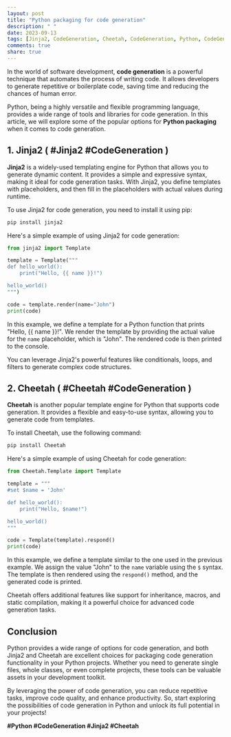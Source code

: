 ```yaml
---
layout: post
title: "Python packaging for code generation"
description: " "
date: 2023-09-13
tags: [Jinja2, CodeGeneration, Cheetah, CodeGeneration, Python, CodeGeneration, Jinja2, Cheetah]
comments: true
share: true
---
```


In the world of software development, **code generation** is a powerful technique that automates the process of writing code. It allows developers to generate repetitive or boilerplate code, saving time and reducing the chances of human error.

Python, being a highly versatile and flexible programming language, provides a wide range of tools and libraries for code generation. In this article, we will explore some of the popular options for **Python packaging** when it comes to code generation.

## 1. **Jinja2** ( #Jinja2 #CodeGeneration )

**Jinja2** is a widely-used templating engine for Python that allows you to generate dynamic content. It provides a simple and expressive syntax, making it ideal for code generation tasks. With Jinja2, you define templates with placeholders, and then fill in the placeholders with actual values during runtime.

To use Jinja2 for code generation, you need to install it using pip:

```python
pip install jinja2
```

Here's a simple example of using Jinja2 for code generation:

```python
from jinja2 import Template

template = Template("""
def hello_world():
    print("Hello, {{ name }}!")

hello_world()
""")

code = template.render(name="John")
print(code)
```

In this example, we define a template for a Python function that prints "Hello, {{ name }}!". We render the template by providing the actual value for the `name` placeholder, which is "John". The rendered code is then printed to the console.

You can leverage Jinja2's powerful features like conditionals, loops, and filters to generate complex code structures.

## 2. **Cheetah** ( #Cheetah #CodeGeneration )

**Cheetah** is another popular template engine for Python that supports code generation. It provides a flexible and easy-to-use syntax, allowing you to generate code from templates.

To install Cheetah, use the following command:

```python
pip install Cheetah
```

Here's a simple example of using Cheetah for code generation:

```python
from Cheetah.Template import Template

template = """
#set $name = 'John'

def hello_world():
    print("Hello, $name!")

hello_world()
"""

code = Template(template).respond()
print(code)
```

In this example, we define a template similar to the one used in the previous example. We assign the value "John" to the `name` variable using the `$` syntax. The template is then rendered using the `respond()` method, and the generated code is printed.

Cheetah offers additional features like support for inheritance, macros, and static compilation, making it a powerful choice for advanced code generation tasks.

## Conclusion

Python provides a wide range of options for code generation, and both Jinja2 and Cheetah are excellent choices for packaging code generation functionality in your Python projects. Whether you need to generate single files, whole classes, or even complete projects, these tools can be valuable assets in your development toolkit.

By leveraging the power of code generation, you can reduce repetitive tasks, improve code quality, and enhance productivity. So, start exploring the possibilities of code generation in Python and unlock its full potential in your projects!

**#Python #CodeGeneration #Jinja2 #Cheetah**